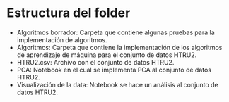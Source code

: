 # Estructura del folder

- Algoritmos borrador: Carpeta que contiene algunas pruebas para la implementación de algoritmos.
- Algoritmos: Carpeta que contiene la implementación de los algoritmos de aprendizaje de máquina para el conjunto de datos HTRU2.
- HTRU2.csv: Archivo con el conjunto de datos HTRU2.
- PCA: Notebook en el cual se implementa PCA al conjunto de datos HTRU2.
- Visualización de la data: Notebook se hace un análisis al conjunto de datos HTRU2.
